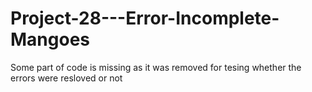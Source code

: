 # Project-28---Error-Incomplete-Mangoes

Some part of code is missing as it was removed for tesing whether the errors were resloved or not
